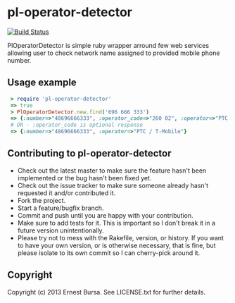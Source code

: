 pl-operator-detector
==============

[![Build Status](https://travis-ci.org/swistaczek/pl-operator-detector.png)](https://travis-ci.org/swistaczek/pl-operator-detector)

PlOperatorDetector is simple ruby wrapper arround few web services allowing user to check network name assigned to provided mobile phone number.

Usage example
--------------

```ruby
 > require 'pl-operator-detector'
 => true 
 > PlOperatorDetector.new.find('696 666 333')
 => {:number=>"48696666333", :operator_code=>"260 02", :operator=>"PTC / T-Mobile"}
 # OR - :operator_code is optional response
 => {:number=>"48696666333", :operator=>"PTC / T-Mobile"} 
```



Contributing to pl-operator-detector
--------------
 
* Check out the latest master to make sure the feature hasn't been implemented or the bug hasn't been fixed yet.
* Check out the issue tracker to make sure someone already hasn't requested it and/or contributed it.
* Fork the project.
* Start a feature/bugfix branch.
* Commit and push until you are happy with your contribution.
* Make sure to add tests for it. This is important so I don't break it in a future version unintentionally.
* Please try not to mess with the Rakefile, version, or history. If you want to have your own version, or is otherwise necessary, that is fine, but please isolate to its own commit so I can cherry-pick around it.

Copyright
--------------

Copyright (c) 2013 Ernest Bursa. See LICENSE.txt for
further details.